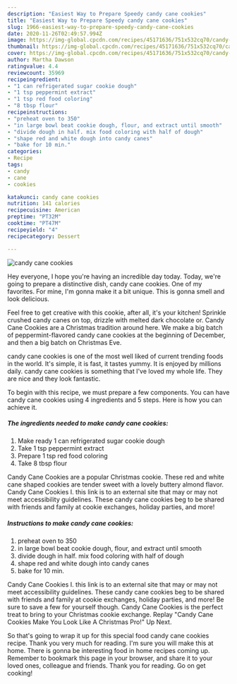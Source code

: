 ```yaml
---
description: "Easiest Way to Prepare Speedy candy cane cookies"
title: "Easiest Way to Prepare Speedy candy cane cookies"
slug: 1966-easiest-way-to-prepare-speedy-candy-cane-cookies
date: 2020-11-26T02:49:57.994Z
image: https://img-global.cpcdn.com/recipes/45171636/751x532cq70/candy-cane-cookies-recipe-main-photo.jpg
thumbnail: https://img-global.cpcdn.com/recipes/45171636/751x532cq70/candy-cane-cookies-recipe-main-photo.jpg
cover: https://img-global.cpcdn.com/recipes/45171636/751x532cq70/candy-cane-cookies-recipe-main-photo.jpg
author: Martha Dawson
ratingvalue: 4.4
reviewcount: 35969
recipeingredient:
- "1 can refrigerated sugar cookie dough"
- "1 tsp peppermint extract"
- "1 tsp red food coloring"
- "8 tbsp flour"
recipeinstructions:
- "preheat oven to 350"
- "in large bowl beat cookie dough, flour, and extract until smooth"
- "divide dough in half. mix food coloring with half of dough"
- "shape red and white dough into candy canes"
- "bake for 10 min."
categories:
- Recipe
tags:
- candy
- cane
- cookies

katakunci: candy cane cookies 
nutrition: 141 calories
recipecuisine: American
preptime: "PT32M"
cooktime: "PT47M"
recipeyield: "4"
recipecategory: Dessert

---
```



![candy cane cookies](https://img-global.cpcdn.com/recipes/45171636/751x532cq70/candy-cane-cookies-recipe-main-photo.jpg)

Hey everyone, I hope you're having an incredible day today. Today, we're going to prepare a distinctive dish, candy cane cookies. One of my favorites. For mine, I'm gonna make it a bit unique. This is gonna smell and look delicious.

Feel free to get creative with this cookie, after all, it&#39;s your kitchen! Sprinkle crushed candy canes on top, drizzle with melted dark chocolate or. Candy Cane Cookies are a Christmas tradition around here. We make a big batch of peppermint-flavored candy cane cookies at the beginning of December, and then a big batch on Christmas Eve.

candy cane cookies is one of the most well liked of current trending foods in the world. It's simple, it is fast, it tastes yummy. It is enjoyed by millions daily. candy cane cookies is something that I've loved my whole life. They are nice and they look fantastic.


To begin with this recipe, we must prepare a few components. You can have candy cane cookies using 4 ingredients and 5 steps. Here is how you can achieve it.

<!--inarticleads1-->

##### The ingredients needed to make candy cane cookies:

1. Make ready 1 can refrigerated sugar cookie dough
1. Take 1 tsp peppermint extract
1. Prepare 1 tsp red food coloring
1. Take 8 tbsp flour


Candy Cane Cookies are a popular Christmas cookie. These red and white cane shaped cookies are tender sweet with a lovely buttery almond flavor. Candy Cane Cookies I. this link is to an external site that may or may not meet accessibility guidelines. These candy cane cookies beg to be shared with friends and family at cookie exchanges, holiday parties, and more! 

<!--inarticleads2-->

##### Instructions to make candy cane cookies:

1. preheat oven to 350
1. in large bowl beat cookie dough, flour, and extract until smooth
1. divide dough in half. mix food coloring with half of dough
1. shape red and white dough into candy canes
1. bake for 10 min.


Candy Cane Cookies I. this link is to an external site that may or may not meet accessibility guidelines. These candy cane cookies beg to be shared with friends and family at cookie exchanges, holiday parties, and more! Be sure to save a few for yourself though. Candy Cane Cookies is the perfect treat to bring to your Christmas cookie exchange. Replay &#34;Candy Cane Cookies Make You Look Like A Christmas Pro!&#34; Up Next. 

So that's going to wrap it up for this special food candy cane cookies recipe. Thank you very much for reading. I'm sure you will make this at home. There is gonna be interesting food in home recipes coming up. Remember to bookmark this page in your browser, and share it to your loved ones, colleague and friends. Thank you for reading. Go on get cooking!
